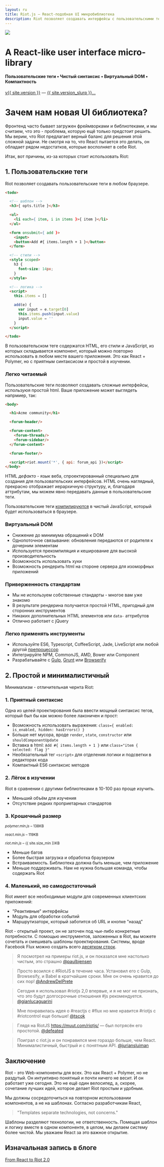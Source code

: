 ```yaml
---
layout: ru
title: Riot.js — React-подобная UI микробиблиотека
description: Riot позволяет создавать интерфейсы с пользовательскими тегами, используя простой и приятный синтаксис. Он так же, как и React использует виртуальный DOM, но быстрее. Riot соответствует современным стандартам. Мы считаем, что Riot прекрасно заполняет свою нишу.
---
```


<div id="hero">
  <img src="/img/logo/riot240x.png">
  <h1>A React-like user interface micro-library</h1>
  <h4>Пользовательские теги • Чистый синтаксис • Виртуальный DOM • Компактность</h4>

  <div id="version-slurp">
    <a href="/ru/download/" class="tag blue">v{{ site.version }}</a> &mdash;
    <a href="/release-notes/">{{ site.version_slurp }}&hellip;</a>
  </div>

</div>


# Зачем нам новая UI библиотека?

Фронтенд часто бывает загружен фреймворками и библиотеками, и мы считаем, что это - проблема, которую ещё только предстоит решить. Мы верим, что Riot предлагает верный баланс для решения этой сложной задачи. Не смотря на то, что React пытается это делать, он обладает рядом недостатков, которые восполняет в себе Riot.


Итак, вот причины, из-за которых стоит использовать Riot:


## 1. Пользовательские теги

Riot позволяет создавать пользовательские теги в любом браузере.

``` html
<todo>

  <!-- шаблон -->
  <h3>{ opts.title }</h3>

  <ul>
    <li each={ item, i in items }>{ item }</li>
  </ul>

  <form onsubmit={ add }>
    <input>
    <button>Add #{ items.length + 1 }</button>
  </form>

  <!-- стили -->
  <style scoped>
    h3 {
      font-size: 14px;
    }
  </style>

  <!-- логика -->
  <script>
    this.items = []

    add(e) {
      var input = e.target[0]
      this.items.push(input.value)
      input.value = ''
    }
  </script>

</todo>
```

В пользовательском теге содержатся HTML, его стили и JavaScript, из которых складывается компонент, который можно повторно использовать в любом месте вашего приложения. Это как React + Polymer, но с приятным синтаксисом и простой в изучении.


### Легко читаемый

Пользовательские теги позволяют создавать сложные интерфейсы, используюя простой html. Ваше приложение может выглядеть напрмиер, так:

``` html
<body>

  <h1>Acme community</h1>

  <forum-header/>

  <forum-content>
    <forum-threads/>
    <forum-sidebar/>
  </forum-content>

  <forum-footer/>

  <script>riot.mount('*', { api: forum_api })</script>
</body>
```

HTML *дефакто* - язык веба, спроектированный специально для создания для пользовательских интерфейсов. HTML очень наглядный, прекрасно отображает иерархичную структуру, и, благодаря аттрибутам, мы можем явно передавать данные в пользовательские теги.

Пользовательские теги [компилируются](/ru/guide/compiler/) в чистый JavaScript, который будет использоваться в браузере.

### Виртуальный DOM
- Снижение до минимума обращений к DOM
- Однопоточное связывание: обновления передаются от родителя к дочерним элементам
- Используется прекомпиляция и кеширование для высокой производительность
- Возможность использовать хуки
- Возможность рендерить html на стороне сервера для изоморфных приложений


### Приверженность стандартам
- Мы не используем собственные стандарты - многое вам уже знакомо
- В результате рендерина получается простой HTML, пригодный для сторонних инструментов
- Никаких дополнительных HTML элементов или `data-` аттрибутов
- Отлично работает с jQuery


### Легко применять инструменты
- Используйте ES6, Typescript, CoffeeScript, Jade, LiveScript или любой другой [препроцессор](/ru/guide/compiler/#pre-compilation)
- Интегрируйте NPM, CommonJS, AMD, Bower или Component
- Разрабатывайте с [Gulp](https://github.com/e-jigsaw/gulp-riot), [Grunt](https://github.com/ariesjia/grunt-riot) или [Browserify](https://github.com/jhthorsen/riotify)



## 2. Простой и минималистичный

Минимализм - отличительная чернта Riot:


### 1. Приятный синтаксис

Одна из целей проектирования была ввести мощный синтаксис тегов, который был бы как можно более лаконичен и прост:

- Возможность использовать выражения: `class={ enabled: is_enabled, hidden: hasErrors() }`
- Больше нет мусора, вроде `render`, `state`, `constructor` или `shouldComponentUpdate`
- Вставка в html: `Add #{ items.length + 1 }` или `class="item { selected: flag }"`
- Необязательный тег `<script>` для отделения логики и подсветки в редакторах кода
- Компактный ES6 синтаксис методов


### 2. Лёгок в изучении

Riot в сравнении с другими библиотеками в 10-100 раз проще изучить.

- Меньший объём для изучения
- Отсутствие редких проприетарных стандартов


### 3. Крошечный размер

<small><em>polymer.min.js</em> – 138KB</small>
<span class="bar red"></span>

<small><em>react.min.js</em> – 119KB</small>
<span class="bar red" style="width: {{ 138 / 119 * 100 }}"></span>

<small><em>riot.min.js</em> – {{ site.size_min }}KB</small>
<span class="bar blue" style="width: {{ site.size_min / 121 * 100 }}%"></span>

- Меньше багов
- Более быстрая загрузка и обработка браузером
- Встраиваемость. Библиотека должна быть меньше, чем приложение
- Меньше поддерживать. Нам не нужна большая команда, чтобы содержать Riot



### 4. Маленький, но самодостаточный

Riot имеет все необходимые модули для современных клиентских приложений:

- "Реактивные" интерфейсы
- Модуль для обработки событий
- Маршрутизаторк, который заботится об URL и кнопке "назад"

Riot - открытый проект, он не заточен под чьи-либо конкретные потребности. С помощью инструментов, заложенных в Riot, вы можете сочетать и смешивать шаблоны проектирования. Системы, вроде Facebook Flux можно создать всего [десятком строк](https://github.com/jimsparkman/RiotControl).

> Я посмотрел на примеры riot.js, и он показался мне настолько чистым, это страшно [@paulbjensen](https://twitter.com/paulbjensen/status/558378720403419137)

> Просто возился с #RiotJS в течение часа. Установил его с Gulp, Browsesify, и Babel в кратчайшие сроки. Мне он очень нравится до сих пор! [@AndrewDelPrete](https://twitter.com/AndrewDelPrete/status/630976295011127296)

> Сегодня я использовал #riotjs 2,0 впервые, и я не мог не признать, что это будут долгосрочные отношения #js рекомендуется. [@gianlucaguarini](https://twitter.com/gianlucaguarini/status/559756081862574080)

> Мне понравилась идея о #reactjs с #flux но мне нравится #riotjs с #riotcontrol еще больше! [@tscok](https://twitter.com/tscok/status/580509124598829056)

> Глядя на RiotJS https://muut.com/riotjs/ — был потрясён его простотой. [@defeated](https://twitter.com/defeated/status/559215403541757952)

> Поиграл с riot.js и он понравился мне гораздо больше, чем React. Минималистичный, быстрый и с понятным API. [@juriansluiman](https://twitter.com/juriansluiman/status/560399379035865088)


## Заключение

Riot - это Web-компоненты для всех. Это как React + Polymer, но не раздутый. Он интуитивно понятный и почти ничего не весит. И он работает уже сегодня. Это не ещё один велосипед, а, скорее, сочетание лучших идей, которое делает Riot простым и удобным.

Мы должны сосредоточиться на повторном использовании компонентов, а не на шаблонах. Согласно разработчикам React,

> "Templates separate technologies, not concerns."

Шаблоны разделяют технологии, не ответственность.
Помещая шаблон и логику вместе в одном компоненте, в целом, мы делаем систему более чистой. Мы уважаем React за это важное открытие.

## Изначальная запись в блоге

[From React to Riot 2.0](https://muut.com/blog/technology/riot-2.0/)


